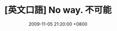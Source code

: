 ---
layout: post
title: "[英文口語] No way. 不可能"
date: 2009-11-05 21:20:00 +0800
categories: [English,英文口語]
tags: [英文口語]
---